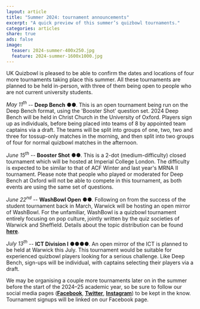 ```yaml
---
layout: article
title: "Summer 2024: tournament announcements"
excerpt: "A quick preview of this summer’s quizbowl tournaments."
categories: articles
share: true
ads: false
image:
  teaser: 2024-summer-400x250.jpg
  feature: 2024-summer-1600x1000.jpg
---
```


UK Quizbowl is pleased to be able to confirm the dates and locations of four more tournaments taking place this summer. All these tournaments are planned to be held in-person, with three of them being open to people who are not current university students.

*May 11<sup>th</sup>* -- **Deep Bench** ●●. This is an open tournament being run on the Deep Bench format, using the 'Booster Shot' question set. 2024 Deep Bench will be held in Christ Church in the University of Oxford. Players sign up as individuals, before being placed into teams of 8 by appointed team captains via a draft. The teams will be split into groups of one, two, two and three for tossup-only matches in the morning, and then split into two groups of four for normal quizbowl matches in the afternoon.

*June 15<sup>th</sup>* -- **Booster Shot** ●●. This is a 2-dot (medium-difficulty) closed tournament which will be hosted at Imperial College London. The difficulty is expected to be similar to that of ACF Winter and last year's MRNA II tournament. Please note that people who played or moderated for Deep Bench at Oxford will not be able to compete in this tournament, as both events are using the same set of questions.

*June 22<sup>nd</sup>* -- **WashBowl Open** ●●. Following on from the success of the student tournament back in March, Warwick will be hosting an open mirror of WashBowl. For the unfamiliar, WashBowl is a quizbowl tournament entirely focusing on pop culture, jointly written by the quiz societies of Warwick and Sheffield. Details about the topic distribution can be found [**here**](https://hsquizbowl.org/forums/viewtopic.php?t=27706).

*July 13<sup>th</sup>* -- **ICT Division I** ●●●●. An open mirror of the ICT is planned to be held at Warwick this July. This tournament would be suitable for experienced quizbowl players looking for a serious challenge. Like Deep Bench, sign-ups will be individual, with captains selecting their players via a draft.

We may be organising a couple more tournaments later on in the summer before the start of the 2024–25 academic year, so be sure to follow our social media pages ([**Facebook**](https://www.facebook.com/quizbowluk), [**Twitter**](https://www.twitter.com/BritishQuizbowl), [**Instagram**](https://www.instagram.com/quizbowluk/)) to be kept in the know. Tournament signups will be linked on our Facebook page.
